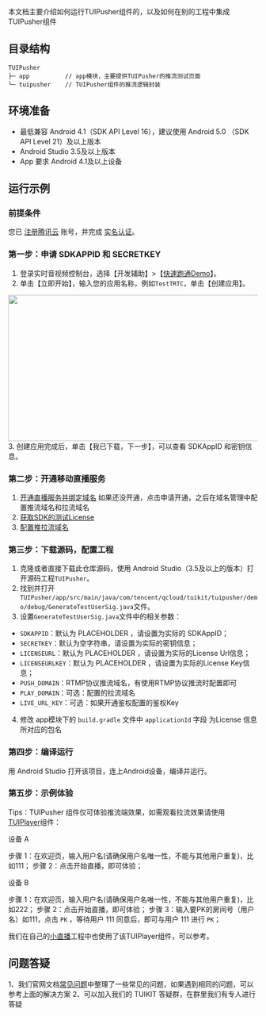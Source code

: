 本文档主要介绍如何运行TUIPusher组件的，以及如何在别的工程中集成TUIPusher组件

## 目录结构

```
TUIPusher
├─ app          // app模块，主要提供TUIPusher的推流测试页面
└─ tuipusher    // TUIPusher组件的推流逻辑封装
```

## 环境准备
- 最低兼容 Android 4.1（SDK API Level 16），建议使用 Android 5.0 （SDK API Level 21）及以上版本
- Android Studio 3.5及以上版本
- App 要求 Android 4.1及以上设备

## 运行示例

### 前提条件
您已 [注册腾讯云](https://cloud.tencent.com/document/product/378/17985) 账号，并完成 [实名认证](https://cloud.tencent.com/document/product/378/3629)。

### 第一步：申请 SDKAPPID 和 SECRETKEY
1. 登录实时音视频控制台，选择【开发辅助】>【[快速跑通Demo](https://console.cloud.tencent.com/trtc/quickstart)】。
2. 单击【立即开始】，输入您的应用名称，例如`TestTRTC`，单击【创建应用】。
<img src="https://main.qcloudimg.com/raw/169391f6711857dca6ed8cfce7b391bd.png" width="650" height="295"/>
3. 创建应用完成后，单击【我已下载，下一步】，可以查看 SDKAppID 和密钥信息。

### 第二步：开通移动直播服务
1. [开通直播服务并绑定域名](https://console.cloud.tencent.com/live/livestat) 如果还没开通，点击申请开通，之后在域名管理中配置推流域名和拉流域名
2. [获取SDK的测试License](https://console.cloud.tencent.com/live/license) 
3. [配置推拉流域名](https://console.cloud.tencent.com/live/domainmanage)

### 第三步：下载源码，配置工程
1. 克隆或者直接下载此仓库源码，使用 Android Studio（3.5及以上的版本）打开源码工程`TUIPusher`。
2. 找到并打开`TUIPusher/app/src/main/java/com/tencent/qcloud/tuikit/tuipusher/demo/debug/GenerateTestUserSig.java`文件。
3. 设置`GenerateTestUserSig.java`文件中的相关参数：
  - `SDKAPPID`：默认为 PLACEHOLDER ，请设置为实际的 SDKAppID；
  - `SECRETKEY`：默认为空字符串，请设置为实际的密钥信息；
  - `LICENSEURL`：默认为 PLACEHOLDER ，请设置为实际的License Url信息；
  - `LICENSEURLKEY`：默认为 PLACEHOLDER ，请设置为实际的License Key信息；
  - `PUSH_DOMAIN`：RTMP协议推流域名，有使用RTMP协议推流时配置即可
  - `PLAY_DOMAIN`：可选：配置的拉流域名
  - `LIVE_URL_KEY`：可选：如果开通鉴权配置的鉴权Key
4. 修改 app模块下的 `build.gradle` 文件中 `applicationId` 字段 为License 信息所对应的包名


### 第四步：编译运行
用 Android Studio 打开该项目，连上Android设备，编译并运行。

### 第五步：示例体验
Tips：TUIPusher 组件仅可体验推流端效果，如需观看拉流效果请使用 [TUIPlayer](https://github.com/LiteAV-TUIKit/TUIPlayer)组件：

设备 A

步骤 1：在欢迎页，输入用户名(请确保用户名唯一性，不能与其他用户重复)，比如111；
步骤 2：点击开始直播，即可体验；

设备 B

步骤 1：在欢迎页，输入用户名(请确保用户名唯一性，不能与其他用户重复)，比如222；
步骤 2：点击开始直播，即可体验；
步骤 3：输入要PK的房间号（用户名）如111，点击 `PK` ，等待用户 111 同意后，即可与用户 111 进行 `PK`；

我们在自己的[小直播](https://github.com/tencentyun/XiaoZhiBo)工程中也使用了该TUIPlayer组件，可以参考。

## 问题答疑
1、我们官网文档[常见问题](https://cloud.tencent.com/document/product/454/7998)中整理了一些常见的问题，如果遇到相同的问题，可以参考上面的解决方案
2、可以加入我们的 TUIKIT 答疑群，在群里我们有专人进行答疑
